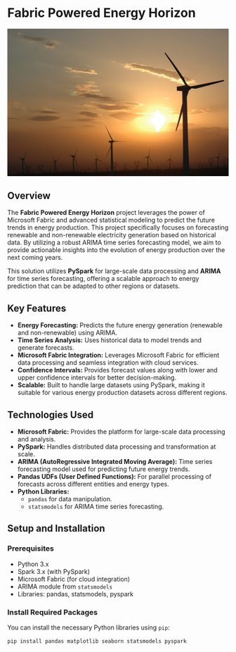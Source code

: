 # **Fabric Powered Energy Horizon**

![Power plants](power_plants_background.jpg)

## **Overview**

The **Fabric Powered Energy Horizon** project leverages the power of Microsoft Fabric and advanced statistical modeling to predict the future trends in energy production. This project specifically focuses on forecasting renewable and non-renewable electricity generation based on historical data. By utilizing a robust ARIMA time series forecasting model, we aim to provide actionable insights into the evolution of energy production over the next coming years.

This solution utilizes **PySpark** for large-scale data processing and **ARIMA** for time series forecasting, offering a scalable approach to energy prediction that can be adapted to other regions or datasets.

## **Key Features**

- **Energy Forecasting:** Predicts the future energy generation (renewable and non-renewable) using ARIMA.
- **Time Series Analysis:** Uses historical data to model trends and generate forecasts.
- **Microsoft Fabric Integration:** Leverages Microsoft Fabric for efficient data processing and seamless integration with cloud services.
- **Confidence Intervals:** Provides forecast values along with lower and upper confidence intervals for better decision-making.
- **Scalable:** Built to handle large datasets using PySpark, making it suitable for various energy production datasets across different regions.

## **Technologies Used**

- **Microsoft Fabric:** Provides the platform for large-scale data processing and analysis.
- **PySpark:** Handles distributed data processing and transformation at scale.
- **ARIMA (AutoRegressive Integrated Moving Average):** Time series forecasting model used for predicting future energy trends.
- **Pandas UDFs (User Defined Functions):** For parallel processing of forecasts across different entities and energy types.
- **Python Libraries:** 
  - `pandas` for data manipulation.
  - `statsmodels` for ARIMA time series forecasting.

## **Setup and Installation**

### **Prerequisites**

- Python 3.x
- Spark 3.x (with PySpark)
- Microsoft Fabric (for cloud integration)
- ARIMA module from `statsmodels`
- Libraries: pandas, statsmodels, pyspark

### **Install Required Packages**

You can install the necessary Python libraries using `pip`:

```bash
pip install pandas matplotlib seaborn statsmodels pyspark
